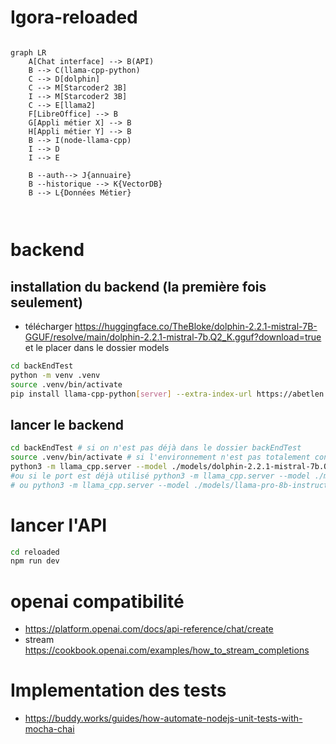# Igora-reloaded

```mermaid

graph LR
    A[Chat interface] --> B(API)
    B --> C(llama-cpp-python)
    C --> D[dolphin]
    C --> M[Starcoder2 3B]
    I --> M[Starcoder2 3B]
    C --> E[llama2]
    F[LibreOffice] --> B
    G[Appli métier X] --> B
    H[Appli métier Y] --> B
    B --> I(node-llama-cpp)
    I --> D
    I --> E
    
    B --auth--> J{annuaire}
    B --historique --> K{VectorDB}
    B --> L{Données Métier}



```

# backend
## installation du backend (la première fois seulement)
- télécharger https://huggingface.co/TheBloke/dolphin-2.2.1-mistral-7B-GGUF/resolve/main/dolphin-2.2.1-mistral-7b.Q2_K.gguf?download=true et le placer dans le dossier models

```bash
cd backEndTest
python -m venv .venv
source .venv/bin/activate
pip install llama-cpp-python[server] --extra-index-url https://abetlen.github.io/llama-cpp-python/whl/cpu
```

## lancer le backend
```bash
cd backEndTest # si on n'est pas déjà dans le dossier backEndTest
source .venv/bin/activate # si l'environnement n'est pas totalement configure
python3 -m llama_cpp.server --model ./models/dolphin-2.2.1-mistral-7b.Q2_K.gguf 
#ou si le port est déjà utilisé python3 -m llama_cpp.server --model ./models/dolphin-2.2.1-mistral-7b.Q2_K.gguf --port 5677 --host 0.0.0.0
# ou python3 -m llama_cpp.server --model ./models/llama-pro-8b-instruct.Q2_K.gguf --port 5677
```


# lancer l'API

```bash
cd reloaded
npm run dev
```


# openai compatibilité
- https://platform.openai.com/docs/api-reference/chat/create
- stream https://cookbook.openai.com/examples/how_to_stream_completions



# Implementation des tests
- https://buddy.works/guides/how-automate-nodejs-unit-tests-with-mocha-chai